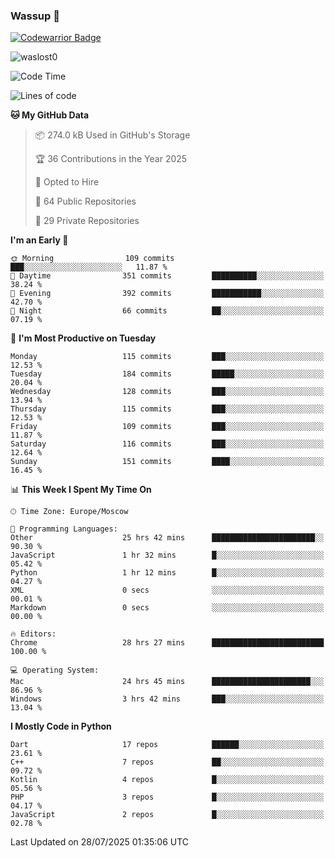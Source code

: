 ### Wassup 👋

[![Codewarrior Badge](https://www.codewars.com/users/waslost/badges/small)](https://www.codewars.com/users/waslost)

<p align="left"> <img src="https://komarev.com/ghpvc/?username=waslost0" alt="waslost0" /></p>

<!--START_SECTION:waka-->
![Code Time](http://img.shields.io/badge/Code%20Time-5%2C991%20hrs%2051%20mins-blue)

![Lines of code](https://img.shields.io/badge/From%20Hello%20World%20I%27ve%20Written-1.5%20million%20lines%20of%20code-blue)

**🐱 My GitHub Data** 

> 📦 274.0 kB Used in GitHub's Storage 
 > 
> 🏆 36 Contributions in the Year 2025
 > 
> 💼 Opted to Hire
 > 
> 📜 64 Public Repositories 
 > 
> 🔑 29 Private Repositories 
 > 
**I'm an Early 🐤** 

```text
🌞 Morning                109 commits         ███░░░░░░░░░░░░░░░░░░░░░░   11.87 % 
🌆 Daytime                351 commits         ██████████░░░░░░░░░░░░░░░   38.24 % 
🌃 Evening                392 commits         ███████████░░░░░░░░░░░░░░   42.70 % 
🌙 Night                  66 commits          ██░░░░░░░░░░░░░░░░░░░░░░░   07.19 % 
```
📅 **I'm Most Productive on Tuesday** 

```text
Monday                   115 commits         ███░░░░░░░░░░░░░░░░░░░░░░   12.53 % 
Tuesday                  184 commits         █████░░░░░░░░░░░░░░░░░░░░   20.04 % 
Wednesday                128 commits         ███░░░░░░░░░░░░░░░░░░░░░░   13.94 % 
Thursday                 115 commits         ███░░░░░░░░░░░░░░░░░░░░░░   12.53 % 
Friday                   109 commits         ███░░░░░░░░░░░░░░░░░░░░░░   11.87 % 
Saturday                 116 commits         ███░░░░░░░░░░░░░░░░░░░░░░   12.64 % 
Sunday                   151 commits         ████░░░░░░░░░░░░░░░░░░░░░   16.45 % 
```


📊 **This Week I Spent My Time On** 

```text
🕑︎ Time Zone: Europe/Moscow

💬 Programming Languages: 
Other                    25 hrs 42 mins      ███████████████████████░░   90.30 % 
JavaScript               1 hr 32 mins        █░░░░░░░░░░░░░░░░░░░░░░░░   05.42 % 
Python                   1 hr 12 mins        █░░░░░░░░░░░░░░░░░░░░░░░░   04.27 % 
XML                      0 secs              ░░░░░░░░░░░░░░░░░░░░░░░░░   00.01 % 
Markdown                 0 secs              ░░░░░░░░░░░░░░░░░░░░░░░░░   00.00 % 

🔥 Editors: 
Chrome                   28 hrs 27 mins      █████████████████████████   100.00 % 

💻 Operating System: 
Mac                      24 hrs 45 mins      ██████████████████████░░░   86.96 % 
Windows                  3 hrs 42 mins       ███░░░░░░░░░░░░░░░░░░░░░░   13.04 % 
```

**I Mostly Code in Python** 

```text
Dart                     17 repos            ██████░░░░░░░░░░░░░░░░░░░   23.61 % 
C++                      7 repos             ██░░░░░░░░░░░░░░░░░░░░░░░   09.72 % 
Kotlin                   4 repos             █░░░░░░░░░░░░░░░░░░░░░░░░   05.56 % 
PHP                      3 repos             █░░░░░░░░░░░░░░░░░░░░░░░░   04.17 % 
JavaScript               2 repos             █░░░░░░░░░░░░░░░░░░░░░░░░   02.78 % 
```




 Last Updated on 28/07/2025 01:35:06 UTC
<!--END_SECTION:waka-->

